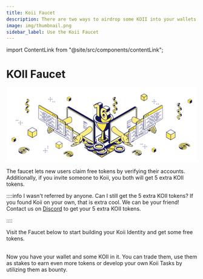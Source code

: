 ```yaml
---
title: Koii Faucet
description: There are two ways to airdrop some KOII into your wallets.
image: img/thumbnail.png
sidebar_label: Use the Koii Faucet
---
```


import ContentLink from "@site/src/components/contentLink";

# KOII Faucet

![Banner](./img/Koii%20Faucet.svg)

The faucet lets new users claim free tokens by verifying their accounts.
Additionally, if you invite someone to Koii, you both will get 5 extra KOII tokens.

::::info I wasn't referred by anyone. Can I still get the 5 extra KOII tokens?
If you found Koii on your own, that is extra cool. We can be your friend! Contact us on [Discord](https://discord.com/invite/koii-network) to get your 5 extra KOII tokens.

::::

Visit the Faucet below to start building your Koii Identity and get some free tokens.

<ContentLink title="Faucet | Koii" link="https://faucet.koii.live/" imageLink="https://faucet.koii.live/favicon.ico" />

<br />
Now you have your wallet and some KOII in it. You can trade them, use them as stakes to earn even more tokens or develop your own Koii Tasks by utilizing them as bounty.
